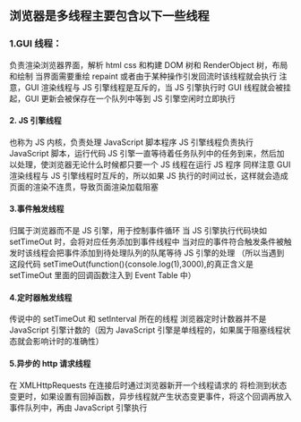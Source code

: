 ## 浏览器是多线程主要包含以下一些线程

### 1.GUI 线程：

负责渲染浏览器界面，解析 html css 和构建 DOM 树和 RenderObject 树，布局和绘制
当界面需要重绘 repaint 或者由于某种操作引发回流时该线程就会执行
注意，GUI 渲染线程与 JS 引擎线程是互斥的，当 JS 引擎执行时 GUI 线程就会被挂起，GUI 更新会被保存在一个队列中等到 JS 引擎空闲时立即执行

#### 2. JS 引擎线程

也称为 JS 内核，负责处理 JavaScript 脚本程序
JS 引擎线程负责执行 JavaScript 脚本，运行代码
JS 引擎一直等待着任务队列中的任务到来，然后加以处理，使浏览器无论什么时候都只要一个 JS 线程在运行 JS 程序
同样注意 GUI 渲染线程与 JS 引擎线程时互斥的，所以如果 JS 执行的时间过长，这样就会造成页面的渲染不连贯，导致页面渲染加载阻塞

#### 3.事件触发线程

归属于浏览器而不是 JS 引擎，用于控制事件循环
当 JS 引擎执行代码块如 setTimeOut 时，会将对应任务添加到事件线程中
当对应的事件符合触发条件被触发时该线程会把事件添加到待处理队列的队尾等待 JS 引擎的处理
（所以当遇到这段代码 setTimeOut(function(){console.log(1),3000),的真正含义是 setTimeOut 里面的回调函数注入到 Event Table 中）

#### 4.定时器触发线程

传说中的 setTimeOut 和 setInterval 所在的线程
浏览器定时计数器并不是 JavaScript 引擎计数的（因为 JavaScript 引擎是单线程的，如果属于阻塞线程状态就会影响计时的准确性）

#### 5.异步的 http 请求线程

在 XMLHttpRequests 在连接后时通过浏览器新开一个线程请求的
将检测到状态变更时，如果设置有回掉函数，异步线程就产生状态变更事件，将这个回调再放入事件队列中，再由 JavaScript 引擎执行
